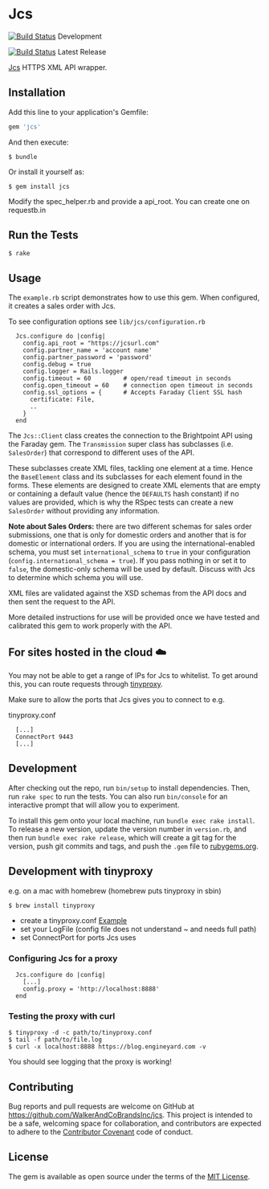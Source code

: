 # Jcs
[![Build Status](https://travis-ci.org/WalkerAndCoBrandsInc/jcs.svg?branch=develop)](https://travis-ci.org/WalkerAndCoBrandsInc/jcs) Development

[![Build Status](https://travis-ci.org/WalkerAndCoBrandsInc/jcs.svg?branch=master)](https://travis-ci.org/WalkerAndCoBrandsInc/jcs) Latest Release


[Jcs](http://www.Jcs.com/IMD_WASWeb/jsp/login/corporate.jsp) HTTPS XML API wrapper.


## Installation

Add this line to your application's Gemfile:

```ruby
gem 'jcs'
```

And then execute:

    $ bundle

Or install it yourself as:

    $ gem install jcs


Modify the spec_helper.rb and provide a api_root. You can create one on requestb.in

## Run the Tests

    $ rake

## Usage

The `example.rb` script demonstrates how to use this gem. When
configured, it creates a sales order with Jcs.

To see configuration options see `lib/jcs/configuration.rb`

```
  Jcs.configure do |config|
    config.api_root = "https://jcsurl.com"
    config.partner_name = 'account name'
    config.partner_password = 'password'
    config.debug = true
    config.logger = Rails.logger
    config.timeout = 60         # open/read timeout in seconds
    config.open_timeout = 60    # connection open timeout in seconds
    config.ssl_options = {      # Accepts Faraday Client SSL hash
      certificate: File,
      ..
    }
  end
```

The `Jcs::Client` class creates the connection to the Brightpoint API
using the Faraday gem. The `Transmission` super class has subclasses (i.e.
`SalesOrder`) that correspond to different uses of the API.

These subclasses create XML files, tackling one element at a time. Hence the
`BaseElement` class and its subclasses for each element found in the forms.
These elements are designed to create XML elements that are empty or containing
a default value (hence the `DEFAULTS` hash constant) if no values are provided,
which is why the RSpec tests can create a new `SalesOrder` without providing any
information.

**Note about Sales Orders:** there are two different schemas for sales order
submissions, one that is only for domestic orders and another that is for
domestic or international orders. If you are using the international-enabled
schema, you must set `international_schema` to `true` in your configuration
(`config.international_schema = true`). If you pass nothing in or set it to
`false`, the domestic-only schema will be used by default. Discuss with Jcs to
determine which schema you will use.

XML files are validated against the XSD schemas from the API docs and then sent
the request to the API.

More detailed instructions for use will be provided once we have tested and
calibrated this gem to work properly with the API.

## For sites hosted in the cloud :cloud:

You may not be able to get a range of IPs for Jcs to whitelist.
To get around this, you can route requests through
[tinyproxy](https://github.com/tinyproxy/tinyproxy).

Make sure to allow the ports that Jcs gives you to connect to e.g.

  tinyproxy.conf

```
  [...]
  ConnectPort 9443
  [...]
```

## Development

After checking out the repo, run `bin/setup` to install dependencies. Then, run `rake spec` to run the tests. You can also run `bin/console` for an interactive prompt that will allow you to experiment.

To install this gem onto your local machine, run `bundle exec rake install`. To release a new version, update the version number in `version.rb`, and then run `bundle exec rake release`, which will create a git tag for the version, push git commits and tags, and push the `.gem` file to [rubygems.org](https://rubygems.org).

## Development with tinyproxy

e.g. on a mac with homebrew (homebrew puts tinyproxy in sbin)

    $ brew install tinyproxy

- create a tinyproxy.conf [Example](https://github.com/tinyproxy/tinyproxy/blob/186bbc3efb4b47caac0b5e14465c97918c99e442/etc/tinyproxy.conf.in)
- set your LogFile (config file does not understand ~ and needs full path)
- set ConnectPort for ports Jcs uses

### Configuring Jcs for a proxy

```
  Jcs.configure do |config|
    [...]
    config.proxy = 'http://localhost:8888'
  end
```

### Testing the proxy with curl

```
$ tinyproxy -d -c path/to/tinyproxy.conf
$ tail -f path/to/file.log
$ curl -x localhost:8888 https://blog.engineyard.com -v
```

You should see logging that the proxy is working!

## Contributing

Bug reports and pull requests are welcome on GitHub at https://github.com/WalkerAndCoBrandsInc/jcs. This project is intended to be a safe, welcoming space for collaboration, and contributors are expected to adhere to the [Contributor Covenant](contributor-covenant.org) code of conduct.

## License

The gem is available as open source under the terms of the [MIT License](http://opensource.org/licenses/MIT).
